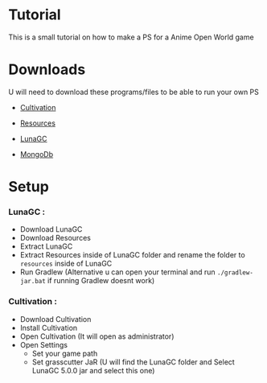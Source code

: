 # Tutorial 

This is a small tutorial on how to make a PS for a Anime Open World game





# Downloads

U will need to download these programs/files to be able to run your own PS

- [Cultivation](https://github.com/NotThorny/Cultivation/releases/latest)

- [Resources](https://github.com/Kei-Luna/LunaGC_Resources_5.0.0)

- [LunaGC](https://github.com/Kei-Luna/LunaGC_5.0.0)

- [MongoDb](https://www.mongodb.com/try/download/community)


# Setup

### LunaGC :

- Download LunaGC
- Download Resources
- Extract LunaGC
- Extract Resources inside of LunaGC folder and rename the folder to `resources` inside of LunaGC
- Run Gradlew (Alternative u can open your terminal and run `./gradlew-jar.bat` if running Gradlew doesnt work)

### Cultivation :

- Download Cultivation
- Install Cultivation
- Open Cultivation (It will open as administrator)
- Open Settings
    - Set your game path
    - Set grasscutter JaR (U will find the LunaGC folder and Select LunaGC 5.0.0 jar and select this one)









<!-- im tired ima go to sleep>